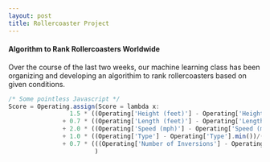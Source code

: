 ```yaml
---
layout: post
title: Rollercoaster Project
---
```

#### Algorithm to Rank Rollercoasters Worldwide

Over the course of the last two weeks, our machine learning class has been organizing and developing an algorithim to rank rollercoasters based on given conditions. 

```javascript
/* Some pointless Javascript */
Score = Operating.assign(Score = lambda x:
                 1.5 * ((Operating['Height (feet)'] - Operating['Height (feet)'].min())/(Operating['Height (feet)'].max() -             Operating['Height (feet)'].min()))
               + 0.7 * ((Operating['Length (feet)'] - Operating['Length (feet)'].min())/(Operating['Length (feet)'].max() -                   Operating['Length (feet)'].min()))
               + 2.0 * ((Operating['Speed (mph)'] - Operating['Speed (mph)'].min())/(Operating['Speed (mph)'].max() -             Operating['Speed (mph)'].min()))
               + 1.0 * ((Operating['Type'] - Operating['Type'].min())/(Operating['Type'].max() -                                              Operating['Type'].min()))
               + 0.7 * (((Operating['Number of Inversions'] - Operating['Number of Inversions'].min())/(Operating['Number of Inversions'].max() - Operating['Number of Inversions'].min())))
                        )
```